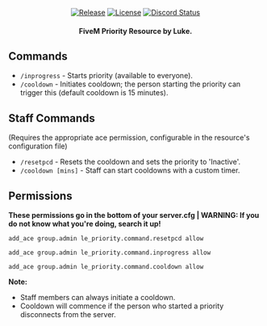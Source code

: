 <p align="center">
  <a href="https://github.com/hi764/le_priority/releases/tag/1.0.3" title="Release"><img alt="Release" src="https://img.shields.io/github/v/release/hi764/le_priority"></a>
  <a href="LICENSE" title="License"><img alt="License" src="https://img.shields.io/github/license/hi764/le_priority.svg"></a>
  <a href="https://discord.gg/2sC5BcBxGW" title=""><img alt="Discord Status" src="https://discordapp.com/api/guilds/540630552609554453/widget.png?style=shield"></a>
</p>

<h4 align="center">
  FiveM Priority Resource by Luke.
</h4>

## Commands

- `/inprogress` - Starts priority (available to everyone).
- `/cooldown` - Initiates cooldown; the person starting the priority can trigger this (default cooldown is 15 minutes).

## Staff Commands

(Requires the appropriate ace permission, configurable in the resource's configuration file)

- `/resetpcd` - Resets the cooldown and sets the priority to 'Inactive'.
- `/cooldown [mins]` - Staff can start cooldowns with a custom timer.

## Permissions
**These permissions go in the bottom of your server.cfg | WARNING: If you do not know what you're doing, search it up!**

`add_ace group.admin le_priority.command.resetpcd allow`

`add_ace group.admin le_priority.command.inprogress allow`

`add_ace group.admin le_priority.command.cooldown allow`

**Note:**

- Staff members can always initiate a cooldown.
- Cooldown will commence if the person who started a priority disconnects from the server.
